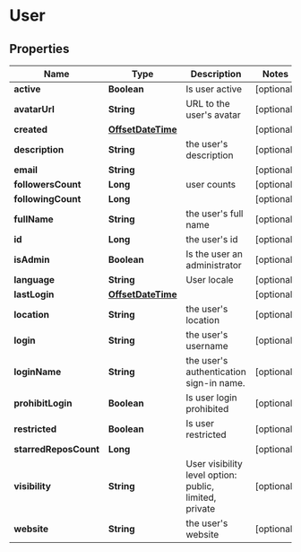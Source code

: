 # User

## Properties
Name | Type | Description | Notes
------------ | ------------- | ------------- | -------------
**active** | **Boolean** | Is user active |  [optional]
**avatarUrl** | **String** | URL to the user&#x27;s avatar |  [optional]
**created** | [**OffsetDateTime**](OffsetDateTime.md) |  |  [optional]
**description** | **String** | the user&#x27;s description |  [optional]
**email** | **String** |  |  [optional]
**followersCount** | **Long** | user counts |  [optional]
**followingCount** | **Long** |  |  [optional]
**fullName** | **String** | the user&#x27;s full name |  [optional]
**id** | **Long** | the user&#x27;s id |  [optional]
**isAdmin** | **Boolean** | Is the user an administrator |  [optional]
**language** | **String** | User locale |  [optional]
**lastLogin** | [**OffsetDateTime**](OffsetDateTime.md) |  |  [optional]
**location** | **String** | the user&#x27;s location |  [optional]
**login** | **String** | the user&#x27;s username |  [optional]
**loginName** | **String** | the user&#x27;s authentication sign-in name. |  [optional]
**prohibitLogin** | **Boolean** | Is user login prohibited |  [optional]
**restricted** | **Boolean** | Is user restricted |  [optional]
**starredReposCount** | **Long** |  |  [optional]
**visibility** | **String** | User visibility level option: public, limited, private |  [optional]
**website** | **String** | the user&#x27;s website |  [optional]

